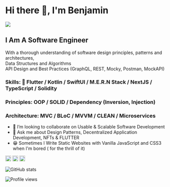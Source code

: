 # Hi there 👋, I'm Benjamin
![](https://pbs.twimg.com/profile_banners/860357608552763393/1593430830/1500x500)

## I Am A Software Engineer <br>
With a thorough understanding of software design principles, patterns and architectures, <br>
Data Structures and Algorithms  <br>
API Design and Best Practices (GraphQL, REST, Mocky, Postman, MockAPI)
### Skills: 💙 Flutter / Kotlin / SwiftUI / M.E.R.N Stack / NextJS / TypeScript / Solidity
### Principles: OOP / SOLID / Dependency (Inversion, Injection)
### Architecture: MVC / BLoC / MVVM / CLEAN / Microservices

- 👯 I’m looking to collaborate on Usable & Scalable Software Development 
- 💬 Ask me about Design Patterns, Decentralized Application Development, NFTs & FLUTTER
- 😁 Sometimes I Write Static Websites with Vanilla JavaScript and CSS3 when I'm bored ( for the thrill of it)

[<img src='https://cdn.jsdelivr.net/npm/simple-icons@3.0.1/icons/github.svg' alt='github' height='18'>](https://github.com/proqrammer)    [<img src='https://cdn.jsdelivr.net/npm/simple-icons@3.0.1/icons/twitter.svg' alt='twitter' height='18'>](https://twitter.com/proqrammer)    [<img src='https://cdn.jsdelivr.net/npm/simple-icons@3.0.1/icons/icloud.svg' alt='website' height='18'>](https://proqrammer.tech)  

![GitHub stats](https://github-readme-stats.vercel.app/api?username=proqrammer&show_icons=true)  

![Profile views](https://gpvc.arturio.dev/proqrammer)  

